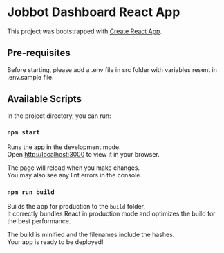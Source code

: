 # Jobbot Dashboard React App

This project was bootstrapped with [Create React App](https://github.com/facebook/create-react-app).

## Pre-requisites

Before starting, please add a .env file in src folder with variables resent in .env.sample file.

## Available Scripts

In the project directory, you can run:

### `npm start`

Runs the app in the development mode.\
Open [http://localhost:3000](http://localhost:3000) to view it in your browser.

The page will reload when you make changes.\
You may also see any lint errors in the console.

### `npm run build`

Builds the app for production to the `build` folder.\
It correctly bundles React in production mode and optimizes the build for the best performance.

The build is minified and the filenames include the hashes.\
Your app is ready to be deployed!